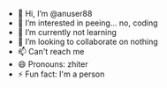 - 👋 Hi, I’m @anuser88
- 👀 I’m interested in peeing... no, coding 
- 🌱 I’m currently not learning
- 💞️ I’m looking to collaborate on nothing
- 📫 Can't reach me
- 😄 Pronouns: zhiter
- ⚡ Fun fact: I'm a person

<!---
anuser88/anuser88 is a ✨ special ✨ repository because its `README.md` (this file) appears on your GitHub profile.
You can click the Preview link to take a look at your changes.
--->

